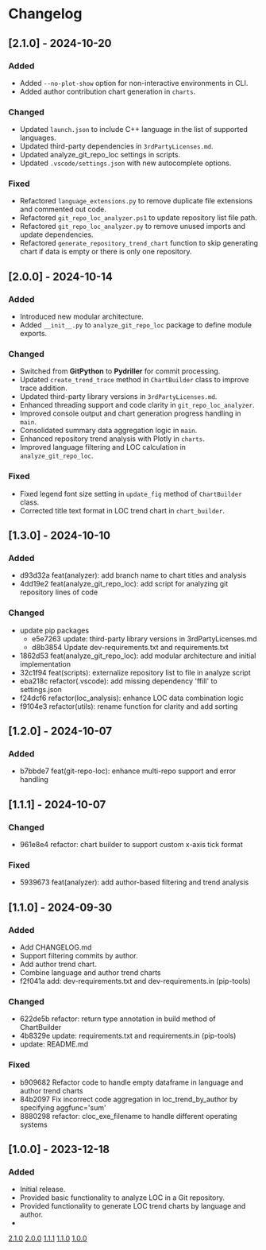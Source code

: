 # Changelog

## [2.1.0] - 2024-10-20

### Added

- Added `--no-plot-show` option for non-interactive environments in CLI.
- Added author contribution chart generation in `charts`.

### Changed

- Updated `launch.json` to include C++ language in the list of supported languages.
- Updated third-party dependencies in `3rdPartyLicenses.md`.
- Updated analyze_git_repo_loc settings in scripts.
- Updated `.vscode/settings.json` with new autocomplete options.

### Fixed

- Refactored `language_extensions.py` to remove duplicate file extensions and commented out code.
- Refactored `git_repo_loc_analyzer.ps1` to update repository list file path.
- Refactored `git_repo_loc_analyzer.py` to remove unused imports and update dependencies.
- Refactored `generate_repository_trend_chart` function to skip generating chart if data is empty or there is only one repository.

## [2.0.0] - 2024-10-14

### Added

- Introduced new modular architecture.
- Added `__init__.py` to `analyze_git_repo_loc` package to define module exports.

### Changed

- Switched from __GitPython__ to __Pydriller__ for commit processing.
- Updated `create_trend_trace` method in `ChartBuilder` class to improve trace addition.
- Updated third-party library versions in `3rdPartyLicenses.md`.
- Enhanced threading support and code clarity in `git_repo_loc_analyzer`.
- Improved console output and chart generation progress handling in `main`.
- Consolidated summary data aggregation logic in `main`.
- Enhanced repository trend analysis with Plotly in `charts`.
- Improved language filtering and LOC calculation in `analyze_git_repo_loc`.

### Fixed

- Fixed legend font size setting in `update_fig` method of `ChartBuilder` class.
- Corrected title text format in LOC trend chart in `chart_builder`.

## [1.3.0] - 2024-10-10

### Added

- d93d32a feat(analyzer): add branch name to chart titles and analysis
- 4dd19e2 feat(analyze_git_repo_loc): add script for analyzing git repository lines of code

### Changed

- update pip packages
  - e5e7263 update: third-party library versions in 3rdPartyLicenses.md
  - d8b3854 Update dev-requirements.txt and requirements.txt
- 1862d53 feat(analyze_git_repo_loc): add modular architecture and initial implementation
- 32c1f94 feat(scripts): externalize repository list to file in analyze script
- eba218c refactor(.vscode): add missing dependency 'ffill' to settings.json
- f24dcf6 refactor(loc_analysis): enhance LOC data combination logic
- f9104e3 refactor(utils): rename function for clarity and add sorting

## [1.2.0] - 2024-10-07

### Added

- b7bbde7 feat(git-repo-loc): enhance multi-repo support and error handling

## [1.1.1] - 2024-10-07

### Changed

- 961e8e4 refactor: chart builder to support custom x-axis tick format

### Fixed

- 5939673 feat(analyzer): add author-based filtering and trend analysis

## [1.1.0] - 2024-09-30

### Added

- Add CHANGELOG.md
- Support filtering commits by author.
- Add author trend chart.
- Combine language and author trend charts
- f2f041a add: dev-requirements.txt and dev-requirements.in (pip-tools)

### Changed

- 622de5b refactor: return type annotation in build method of ChartBuilder
- 4b8329e update: requirements.txt and requirements.in (pip-tools)
- update: README.md

### Fixed

- b909682 Refactor code to handle empty dataframe in language and author trend charts
- 84b2097 Fix incorrect code aggregation in loc_trend_by_author by specifying aggfunc='sum'
- 8880298 refactor:  cloc_exe_filename to handle different operating systems

## [1.0.0] - 2023-12-18

### Added

- Initial release.
- Provided basic functionality to analyze LOC in a Git repository.
- Provided functionality to generate LOC trend charts by language and author.
-

[2.1.0](https://github.com/nobShinjo/AnalyzeGitRepoLoc/releases/tag/v2.1.0)
[2.0.0](https://github.com/nobShinjo/AnalyzeGitRepoLoc/releases/tag/v2.0.0)
[1.1.1](https://github.com/nobShinjo/AnalyzeGitRepoLoc/releases/tag/v1.1.1)
[1.1.0](https://github.com/nobShinjo/AnalyzeGitRepoLoc/releases/tag/v1.1.0)
[1.0.0](https://github.com/nobShinjo/AnalyzeGitRepoLoc/releases/tag/v1.0.0)
